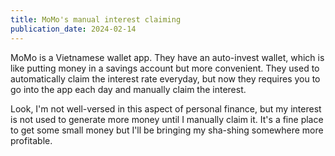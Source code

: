 ```yaml
---
title: MoMo's manual interest claiming
publication_date: 2024-02-14
---
```


MoMo is a Vietnamese wallet app. They have an auto-invest wallet, which is like
putting money in a savings account but more convenient. They used to
automatically claim the interest rate everyday, but now they requires you to go
into the app each day and manually claim the interest.

Look, I'm not well-versed in this aspect of personal finance, but my interest is
not used to generate more money until I manually claim it. It's a fine place to
get some small money but I'll be bringing my sha-shing somewhere more
profitable.